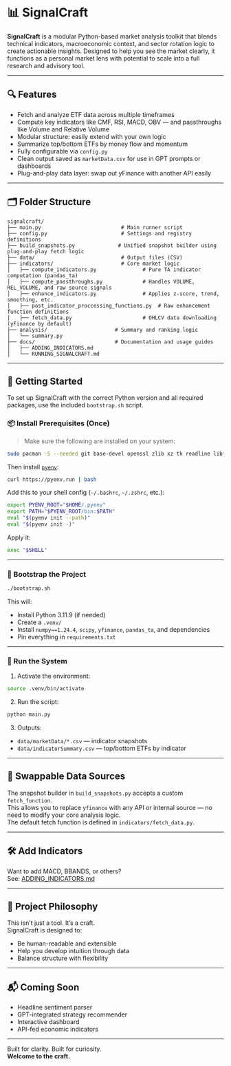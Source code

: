 # 📊 SignalCraft

**SignalCraft** is a modular Python-based market analysis toolkit that blends technical indicators, macroeconomic context, and sector rotation logic to create actionable insights. Designed to help you see the market clearly, it functions as a personal market lens with potential to scale into a full research and advisory tool.

---

## 🔍 Features

- Fetch and analyze ETF data across multiple timeframes
- Compute key indicators like CMF, RSI, MACD, OBV — and passthroughs like Volume and Relative Volume
- Modular structure: easily extend with your own logic
- Summarize top/bottom ETFs by money flow and momentum
- Fully configurable via `config.py`
- Clean output saved as `marketData.csv` for use in GPT prompts or dashboards
- Plug-and-play data layer: swap out yFinance with another API easily

---

## 🗂 Folder Structure

```
signalcraft/
├── main.py                          # Main runner script
├── config.py                        # Settings and registry definitions
├── build_snapshots.py              # Unified snapshot builder using plug-and-play fetch logic
├── data/                            # Output files (CSV)
├── indicators/                      # Core market logic
│   ├── compute_indicators.py               # Pure TA indicator computation (pandas_ta)
│   ├── compute_passthroughs.py             # Handles VOLUME, REL_VOLUME, and raw source signals
│   ├── enhance_indicators.py               # Applies z-score, trend, smoothing, etc.
│   ├── post_indicator_proccessing_functions.py  # Raw enhancement function definitions
│   ├── fetch_data.py                       # OHLCV data downloading (yFinance by default)
├── analysis/                      # Summary and ranking logic
│   └── summary.py
├── docs/                          # Documentation and usage guides
│   ├── ADDING_INDICATORS.md
│   └── RUNNING_SIGNALCRAFT.md
```

---

## 🚀 Getting Started

To set up SignalCraft with the correct Python version and all required packages, use the included `bootstrap.sh` script.

### 📦 Install Prerequisites (Once)

> Make sure the following are installed on your system:

```bash
sudo pacman -S --needed git base-devel openssl zlib xz tk readline libffi
```

Then install [`pyenv`](https://github.com/pyenv/pyenv):

```bash
curl https://pyenv.run | bash
```

Add this to your shell config (`~/.bashrc`, `~/.zshrc`, etc.):

```bash
export PYENV_ROOT="$HOME/.pyenv"
export PATH="$PYENV_ROOT/bin:$PATH"
eval "$(pyenv init --path)"
eval "$(pyenv init -)"
```

Apply it:

```bash
exec "$SHELL"
```

---

### 🚀 Bootstrap the Project

```bash
./bootstrap.sh
```

This will:

- Install Python 3.11.9 (if needed)
- Create a `.venv/`
- Install `numpy==1.24.4`, `scipy`, `yfinance`, `pandas_ta`, and dependencies
- Pin everything in `requirements.txt`

---

### 🧪 Run the System

1. Activate the environment:
```bash
source .venv/bin/activate
```

2. Run the script:
```bash
python main.py
```

3. Outputs:
- `data/marketData/*.csv` — indicator snapshots
- `data/indicatorSummary.csv` — top/bottom ETFs by indicator

---

## 🔄 Swappable Data Sources

The snapshot builder in `build_snapshots.py` accepts a custom `fetch_function`.  
This allows you to replace `yfinance` with any API or internal source — no need to modify your core analysis logic.  
The default fetch function is defined in `indicators/fetch_data.py`.

---

## 🛠 Add Indicators

Want to add MACD, BBANDS, or others?  
See: [ADDING_INDICATORS.md](docs/ADDING_INDICATORS.md)

---

## 🧠 Project Philosophy

This isn’t just a tool. It’s a craft.  
SignalCraft is designed to:
- Be human-readable and extensible
- Help you develop intuition through data
- Balance structure with flexibility

---

## 📬 Coming Soon

- Headline sentiment parser
- GPT-integrated strategy recommender
- Interactive dashboard
- API-fed economic indicators

---

Built for clarity. Built for curiosity.  
**Welcome to the craft.**
